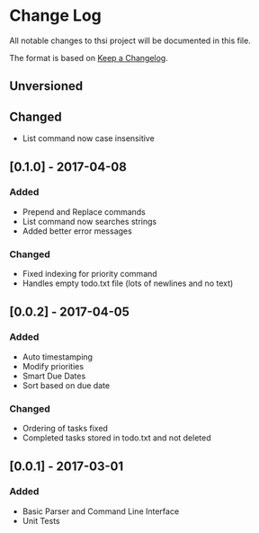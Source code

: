 # Change Log
All notable changes to thsi project will be documented in this file.

The format is based on [Keep a Changelog](http://keepachangelog.com/).

## Unversioned
## Changed
- List command now case insensitive

## [0.1.0] - 2017-04-08
### Added
- Prepend and Replace commands
- List command now searches strings
- Added better error messages

### Changed
- Fixed indexing for priority command
- Handles empty todo.txt file (lots of newlines and no text)

## [0.0.2] - 2017-04-05
### Added
- Auto timestamping
- Modify priorities
- Smart Due Dates
- Sort based on due date

### Changed
- Ordering of tasks fixed
- Completed tasks stored in todo.txt and not deleted

## [0.0.1] - 2017-03-01
### Added
- Basic Parser and Command Line Interface
- Unit Tests
